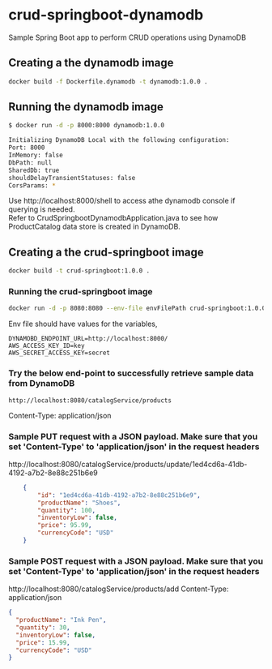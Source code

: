 # crud-springboot-dynamodb

Sample Spring Boot app to perform CRUD operations using DynamoDB

## Creating a the dynamodb image

``` bash
docker build -f Dockerfile.dynamodb -t dynamodb:1.0.0 .
```

## Running the dynamodb image

``` bash
$ docker run -d -p 8000:8000 dynamodb:1.0.0

Initializing DynamoDB Local with the following configuration:
Port: 8000
InMemory: false
DbPath:	null
SharedDb: true
shouldDelayTransientStatuses: false
CorsParams: *
```

Use http://localhost:8000/shell to access athe dynamodb console if querying is needed.
</br>Refer to CrudSpringbootDynamodbApplication.java to see how ProductCatalog data store is created in DynamoDB. 

## Creating a the crud-springboot image

``` bash
docker build -t crud-springboot:1.0.0 .
```

### Running the crud-springboot image

``` bash
docker run -d -p 8080:8080 --env-file envFilePath crud-springboot:1.0.0
```

Env file should have values for the variables,

``` no-highlight
DYNAMOBD_ENDPOINT_URL=http://localhost:8000/
AWS_ACCESS_KEY_ID=key
AWS_SECRET_ACCESS_KEY=secret
```

### Try the below end-point to successfully retrieve sample data from DynamoDB
```
http://localhost:8080/catalogService/products
```
Content-Type: application/json

### Sample PUT request with a JSON payload. Make sure that you set 'Content-Type' to 'application/json' in the request headers

http://localhost:8080/catalogService/products/update/1ed4cd6a-41db-4192-a7b2-8e88c251b6e9
``` json
    {
        "id": "1ed4cd6a-41db-4192-a7b2-8e88c251b6e9",
        "productName": "Shoes",
        "quantity": 100,
        "inventoryLow": false,
        "price": 95.99,
        "currencyCode": "USD"
    }
```
### Sample POST request with a JSON payload. Make sure that you set 'Content-Type' to 'application/json' in the request headers

http://localhost:8080/catalogService/products/add
Content-Type: application/json
``` json
{
  "productName": "Ink Pen",
  "quantity": 30,
  "inventoryLow": false,
  "price": 15.99,
  "currencyCode": "USD"
}
```
 